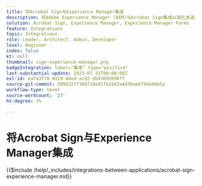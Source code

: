 ```yaml
---
title: 将Acrobat Sign与Experience Manager集成
description: 将Adobe Experience Manager (AEM)与Acrobat Sign集成以简化发送文档以供签名。
solution: Acrobat Sign, Experience Manager, Experience Manager Forms
feature: Integrations
topic: Integrations
role: Leader, Architect, Admin, Developer
level: Beginner
index: false
kt: null
thumbnail: sign-experience-manager.png
badgeIntegration: label="集成" type="positive"
last-substantial-update: 2023-07-31T00:00:00Z
exl-id: eafa3f78-8d19-46ed-ac92-db43692698ff
source-git-commit: 509b227f360718e81fb19d3a4d30aebf9de49e5a
workflow-type: tm+mt
source-wordcount: '27'
ht-degree: 3%

---
```


# 将Acrobat Sign与Experience Manager集成

{{$include /help/_includes/integrations-between-applications/acrobat-sign-experience-manager.md}}
